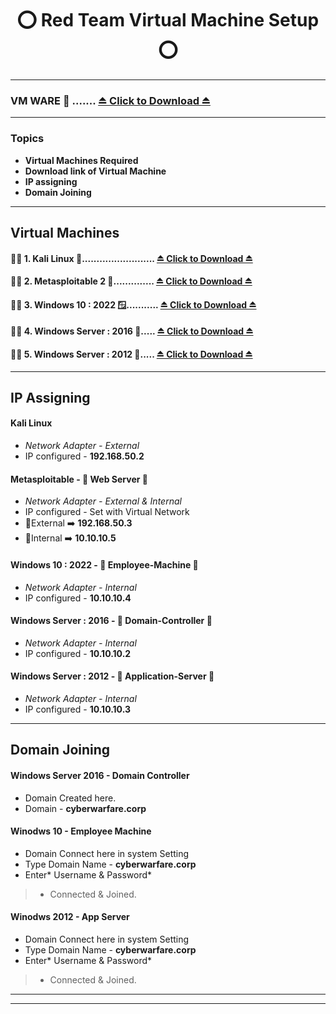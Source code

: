<h1 align="center"> ⭕ Red Team Virtual Machine Setup ⭕ </h1>

---
### VM WARE 👑 ....... [ ⏏️ Click to Download ⏏️ ](https://www.vmware.com/products/desktop-hypervisor/workstation-and-fusion)
---
### Topics

 - **Virtual Machines Required**
 - **Download link of Virtual Machine**
 - **IP assigning**
 - **Domain Joining**

---
## Virtual Machines

#### 🧑‍💻 1. Kali Linux 🎩......................... [ ⏏️ Click to Download ⏏️ ](https://cdimage.kali.org/kali-2025.3/kali-linux-2025.3-installer-amd64.iso)
#### 🧑‍💻 2. Metasploitable 2 📼.............. [ ⏏️ Click to Download ⏏️ ](https://sourceforge.net/projects/metasploitable/)
#### 🧑‍💻 3. Windows 10 : 2022 🪟........... [ ⏏️ Click to Download ⏏️ ](https://www.microsoft.com/en-in/software-download/windows10)
#### 🧑‍💻 4. Windows Server : 2016 🏢..... [ ⏏️ Click to Download ⏏️ ](https://www.microsoft.com/en-us/evalcenter/download-windows-server-2016)
#### 🧑‍💻 5. Windows Server : 2012 🌆..... [ ⏏️ Click to Download ⏏️ ](https://www.microsoft.com/en-us/evalcenter/download-windows-server-2012-r2)

---
## IP Assigning

#### Kali Linux 
- *Network Adapter - External*
- IP configured - **192.168.50.2**

#### Metasploitable - 🎪 Web Server 🎪
- *Network Adapter - External & Internal*
- IP configured - Set with Virtual Network
- 📡External ➡️ **192.168.50.3**
- 📡Internal ➡️ **10.10.10.5**
  
#### Windows 10 : 2022 - 🎪 Employee-Machine 🎪
- *Network Adapter - Internal*
- IP configured - **10.10.10.4**
  
#### Windows Server : 2016 - 🎪 Domain-Controller 🎪
- *Network Adapter - Internal*
- IP configured - **10.10.10.2**

#### Windows Server : 2012 - 🎪 Application-Server 🎪
- *Network Adapter - Internal*
- IP configured - **10.10.10.3**

---
## Domain Joining

#### Windows Server 2016 - Domain Controller
- Domain Created here.
- Domain - **cyberwarfare.corp**

#### Winodws 10 - Employee Machine
- Domain Connect here in system Setting
- Type Domain Name - **cyberwarfare.corp**
- Enter* Username & Password*
> - Connected & Joined.

#### Winodws 2012 - App Server
- Domain Connect here in system Setting
- Type Domain Name - **cyberwarfare.corp**
- Enter* Username & Password*
> - Connected & Joined.

---
---
